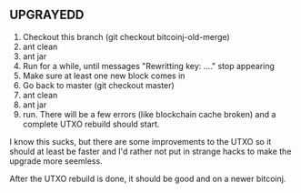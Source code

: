 
UPGRAYEDD
---------

1. Checkout this branch (git checkout bitcoinj-old-merge)
2. ant clean
3. ant jar
4. Run for a while, until messages "Rewritting key: ...." stop appearing
5. Make sure at least one new block comes in
6. Go back to master (git checkout master)
7. ant clean
8. ant jar
9. run.  There will be a few errors (like blockchain cache broken) and a complete UTXO rebuild should start.

I know this sucks, but there are some improvements to the UTXO so it should at least be faster and I'd rather
not put in strange hacks to make the upgrade more seemless.

After the UTXO rebuild is done, it should be good and on a newer bitcoinj.  


